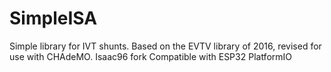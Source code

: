 # SimpleISA
Simple library for IVT shunts. 
Based on the EVTV library of 2016, revised for use with CHAdeMO. Isaac96 fork
Compatible with ESP32
PlatformIO
